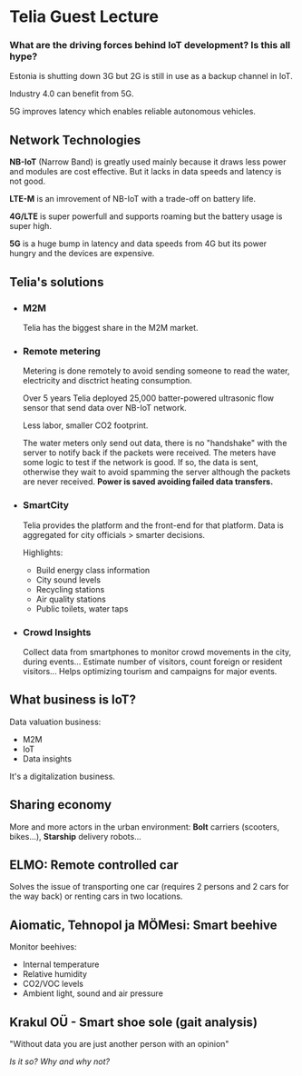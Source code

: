 # Telia Guest Lecture

### **What are the driving forces behind IoT development? Is this all hype?**

Estonia is shutting down 3G but 2G is still in use as a backup channel in IoT.

Industry 4.0 can benefit from 5G.

5G improves latency which enables reliable autonomous vehicles.

## Network Technologies

**NB-IoT** (Narrow Band) is greatly used mainly because it draws less power and modules are cost effective. But it lacks in data speeds and latency is not good.

**LTE-M** is an imrovement of NB-IoT with a trade-off on battery life.

**4G/LTE** is super powerfull and supports roaming but the battery usage is super high.

**5G** is a huge bump in latency and data speeds from 4G but its power hungry and the devices are expensive.

## Telia's solutions

* ### M2M 

    Telia has the biggest share in the M2M market.

* ### Remote metering

    Metering is done remotely to avoid sending someone to read the water, electricity and disctrict heating consumption.

    Over 5 years Telia deployed 25,000 batter-powered ultrasonic flow sensor that send data over NB-IoT network.

    Less labor, smaller CO2 footprint.

    The water meters only send out data, there is no "handshake" with the server to notify back if the packets were received. The meters have some logic to test if the network is good. If so, the data is sent, otherwise they wait to avoid spamming the server although the packets are never received. **Power is saved avoiding failed data transfers.**

* ### SmartCity

    Telia provides the platform and the front-end for that platform.
    Data is aggregated for city officials > smarter decisions.

    Highlights:
        
    - Build energy class information
    - City sound levels
    - Recycling stations
    - Air quality stations
    - Public toilets, water taps

* ### Crowd Insights

    Collect data from smartphones to monitor crowd movements in the city, during events... Estimate number of visitors, count foreign or resident visitors... Helps optimizing tourism and campaigns for major events.


## What business is IoT?

Data valuation business:
- M2M
- IoT
- Data insights

It's a digitalization business.

## Sharing economy
More and more actors in the urban environment: **Bolt** carriers (scooters, bikes...), **Starship** delivery robots...

## ELMO: Remote controlled car

Solves the issue of transporting one car (requires 2 persons and 2 cars for the way back) or renting cars in two locations.

##  Aiomatic, Tehnopol ja MÖMesi: Smart beehive

Monitor beehives:
- Internal temperature
- Relative humidity
- CO2/VOC levels
- Ambient light, sound and air pressure

## Krakul OÜ - Smart shoe sole (gait analysis)

"Without data you are just another person with an opinion"

*Is it so? Why and why not?*